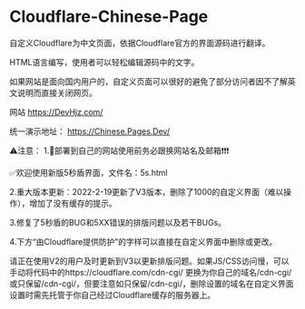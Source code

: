 # Cloudflare-Chinese-Page

自定义Cloudflare为中文页面，依据Cloudflare官方的界面源码进行翻译。

HTML语言编写，使用者可以轻松编辑源码中的文字。

如果网站是面向国内用户的，自定义页面可以很好的避免了部分访问者因不了解英文说明而直接关闭网页。 

网站 <https://DevHjz.com/> 

统一演示地址：
https://Chinese.Pages.Dev/

⚠注意：
1.🛑部署到自己的网站使用前务必跟换网站名及邮箱❗❗❗ 

✅欢迎使用新版5秒盾界面，文件名：5s.html

2.重大版本更新：2022-2-19更新了V3版本，删除了1000的自定义界面（难以操作），增加了没有缓存的提示。

3.修复了5秒盾的BUG和5XX错误的排版问题以及若干BUGs。

4.下方“由Cloudflare提供防护”的字样可以直接在自定义界面中删除或更改。

请正在使用V2的用户及时更新到V3以更新排版问题。如果JS/CSS访问慢，可以手动将代码中的https://cloudflare.com/cdn-cgi/ 更换为你自己的域名/cdn-cgi/或只保留/cdn-cgi/，但要注意如只保留/cdn-cgi/，删除设置的域名在自定义界面设置时需先托管于你自己经过Cloudflare缓存的服务器上。
